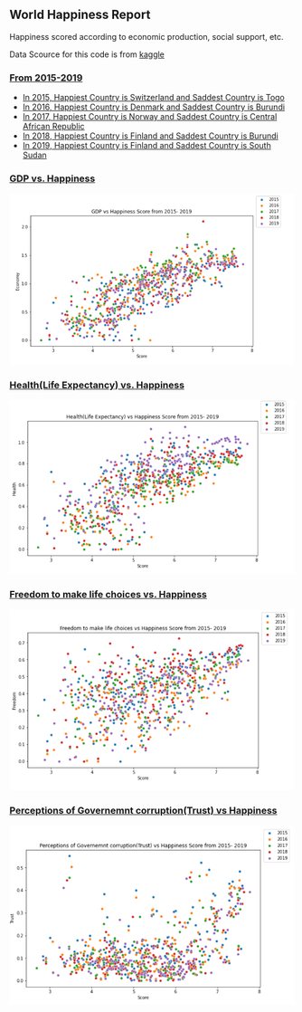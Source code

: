 ## World Happiness Report
Happiness scored according to economic production, social support, etc.

Data Scource for this code is from <a href="https://www.kaggle.com/unsdsn/world-happiness"> kaggle

### From 2015-2019
- In 2015, Happiest Country is Switzerland and Saddest Country is Togo
- In 2016, Happiest Country is Denmark and Saddest Country is Burundi
- In 2017, Happiest Country is Norway and Saddest Country is Central African Republic
- In 2018, Happiest Country is Finland and Saddest Country is Burundi
- In 2019, Happiest Country is Finland and Saddest Country is South Sudan

### GDP vs. Happiness
<img src="image/gdp_happiness.PNG">

### Health(Life Expectancy) vs. Happiness
<img src="image/health_happiness.PNG">

### Freedom to make life choices vs. Happiness
<img src="image/freedom_happiness.PNG">

### Perceptions of Governemnt corruption(Trust) vs Happiness
<img src="image/trust_happiness.PNG">

